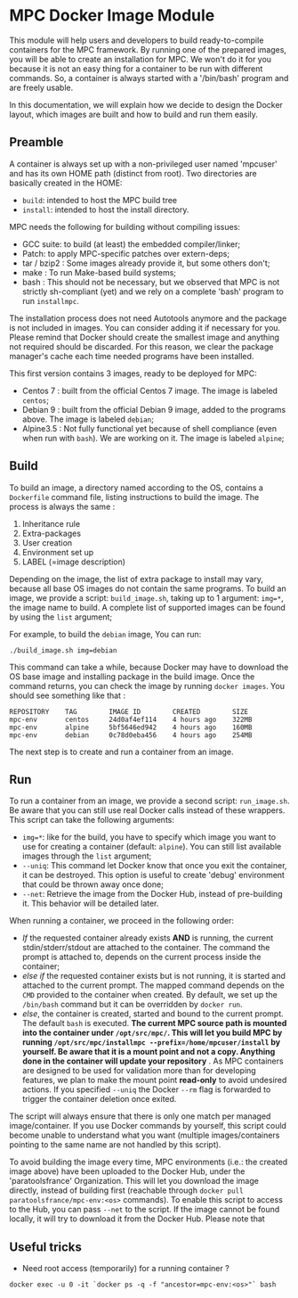 MPC Docker Image Module
=======================

This module will help users and developers to build ready-to-compile
containers for the MPC framework. By running one of the prepared images, you
will be able to create an installation for MPC. We won't do it for you because
it is not an easy thing for a container to be run with different commands. So, a
container is always started with a '/bin/bash' program and are freely usable.

In this documentation, we will explain how we decide to design the Docker
layout, which images are built and how to build and run them easily.

Preamble
--------
A container is always set up with a non-privileged user named 'mpcuser' and has
its own HOME path (distinct from root). Two directories are basically created in
the HOME:

* `build`: intended to host the MPC build tree
* `install`: intended to host the install directory.

MPC needs the following for building without compiling issues:

* GCC suite: to build (at least) the embedded compiler/linker;
* Patch: to apply MPC-specific patches over extern-deps;
* tar / bzip2 : Some images already provide it, but some others don't;
* make : To run Make-based build systems;
* bash : This should not be necessary, but we observed that MPC is not strictly
sh-compliant (yet) and we rely on a complete 'bash' program to run `installmpc`.

The installation process does not need Autotools anymore and the package is not
included in images. You can consider adding it if necessary for you.  Please
remind that Docker should create the smallest image and anything not required
should be discarded. For this reason, we clear the package manager's cache each
time needed programs have been installed.

This first version contains 3 images, ready to be deployed for MPC:

* Centos 7 : built from the official Centos 7 image. The
  image is labeled `centos`;
* Debian 9 : built from the official Debian 9 image, added to the programs
	above. The image is labeled `debian`;
* Alpine3.5 : Not fully functional yet because of shell compliance (even when
        run with `bash`). We are working on it. The image is
	labeled `alpine`;

Build
-----
To build an image, a directory named according to the OS, contains a
`Dockerfile` command file, listing instructions to build the image. The
process is always the same :

1. Inheritance rule
2. Extra-packages
3. User creation
4. Environment set up
5. LABEL (=image description)

Depending on the image, the list of extra package to install may vary, because
all base OS images do not contain the same programs. To build an image, we
provide a script: `build_image.sh`, taking up to 1 argument: `img=*`, the image
name to build. A complete list of supported images can be found by using the
`list` argument;

For example, to build the `debian` image, You can run:

```
./build_image.sh img=debian
```

This command can take a while, because Docker may have to download the OS base
image and installing package in the build image. Once the command returns, you
can check the image by running `docker images`. You should see something like
that :

```
REPOSITORY    TAG        IMAGE ID        CREATED        SIZE
mpc-env       centos     24d0af4ef114    4 hours ago    322MB
mpc-env       alpine     5bf5646ed942    4 hours ago    160MB
mpc-env       debian     0c78d0eba456    4 hours ago    254MB
```

The next step is to create and run a container from an image.

Run
---

To run a container from an image, we provide a second script: `run_image.sh`. Be
aware that you can still use real Docker calls instead of these wrappers. This
script can take the following arguments:

* `img=*`: like for the build, you have to specify which image you want to use
  for creating a container (default: `alpine`). You can still list available
  images through the `list` argument;
* `--uniq`: This command let Docker know that once you exit the container, it
  can be destroyed. This option is useful to create 'debug' environment that
  could be thrown away once done;
* `--net`: Retrieve the image from the Docker Hub, instead of pre-building it.
  This behavior will be detailed later.

When running a container, we proceed in the following order:

* *If* the requested container already exists __AND__ is running, the current
  stdin/stderr/stdout are attached to the container. The command the prompt is
  attached to, depends on the current process inside the container;
* *else if* the requested container exists but is not running, it is started
  and attached to the current prompt. The mapped command depends on the `CMD`
  provided to the container when created. By default, we set up the `/bin/bash`
  command but it can be overridden by `docker run`.
* *else*, the container is created, started and bound to the current prompt.
  The default `bash` is executed. **The current MPC source path is mounted into
  the container under `/opt/src/mpc/`. This will let you build MPC by running
  `/opt/src/mpc/installmpc --prefix=/home/mpcuser/install` by yourself. Be aware
  that it is a mount point and not a copy. Anything done in the container will
  update your repository** . As MPC containers are designed to be used for
  validation more than for developing features, we plan to make the mount point
  __read-only__ to avoid undesired actions. If you specified `--uniq` the Docker
  `--rm` flag is forwarded to trigger the container deletion once exited.

The script will always ensure that there is only one match per managed
image/container. If you use Docker commands by yourself, this script could
become unable to understand what you want (multiple images/containers pointing
to the same name are not handled by this script).

To avoid building the image every time, MPC environments (i.e.: the created
image above) have been uploaded to the Docker Hub, under the 'paratoolsfrance'
Organization. This will let you download the image directly, instead of building
first (reachable through `docker pull paratoolsfrance/mpc-env:<os>` commands).
To enable this script to access to the Hub, you can pass `--net` to the script.
If the image cannot be found locally, it will try to download it from the Docker
Hub. Please note that

Useful tricks
-------------
* Need root access (temporarily) for a running container ?

```
docker exec -u 0 -it `docker ps -q -f "ancestor=mpc-env:<os>"` bash
```
